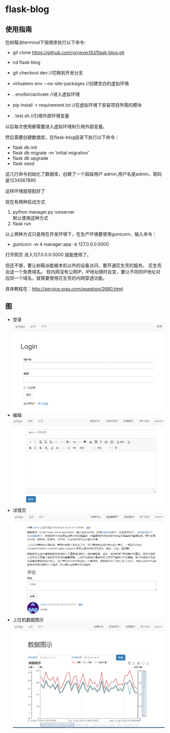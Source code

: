 # flask-blog
## 使用指南

在树莓派terminal下按顺序执行以下命令:

* git clone https://github.com/ycneverGU/flask-blog.git

* cd flask-blog 

* git checkout dev   //切换到开发分支

* virtualenv env --no-site-packages //创建空白的虚拟环境

* . env/bin/activate  //进入虚拟环境 

* pip install -r requirement.txt //在虚拟环境下安装项目所需的模块

* . test.sh  //引用外部环境变量

以后每次使用都需要进入虚拟环境和引用外部变量。

然后需要创建数据库，在flask-blog目录下执行以下命令：

* flask db init
* flask db migrate -m 'initial migration'
* flask db upgrade
* flask seed 

这几行命令初始化了数据库，创建了一个超级用户 admin,用户名是admin，密码是1234567890

这样环境就搭配好了

现在有两种启动方式 

1. python manager.py runserver  
默认使用这种方式
2. flask run


以上两种方式只是用在开发环境下，在生产环境要使用gunicorn，输入命令：

* gunicorn -w 4 manager:app -b 127.0.0.0:5000

打开网页 进入127.0.0.0:5000 就能使用了。


但还不够，要让树莓派能被本机以外的设备访问，要开通花生壳的服务。
花生壳会送一个免费域名。
校内网没有公网IP，IP地址随时会变，要让不同的IP地址对应同一个域名，就需要使用花生壳的内网穿透功能。

具体教程在：http://service.oray.com/question/2680.html

## 图

* 登录
 ![image](https://github.com/ycneverGU/flask-blog/raw/master/image/login.PNG)
* 编辑
 ![image](https://github.com/ycneverGU/flask-blog/raw/master/image/写日志.PNG)
* 详情页
 ![image](https://github.com/ycneverGU/flask-blog/raw/master/image/detial和删除.PNG)
* 上位机数据图示
 ![image](https://github.com/ycneverGU/flask-blog/raw/master/image/数据图示1.PNG)


